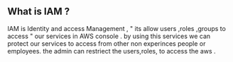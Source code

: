 ## What is IAM ?
 IAM  is Identity and access Management , " its allow  users ,roles ,groups to access "
 our services in AWS  console . by using this services we can protect our services to access from 
 other non experinces people or employees. the admin can restriect the users,roles, to access the aws .
